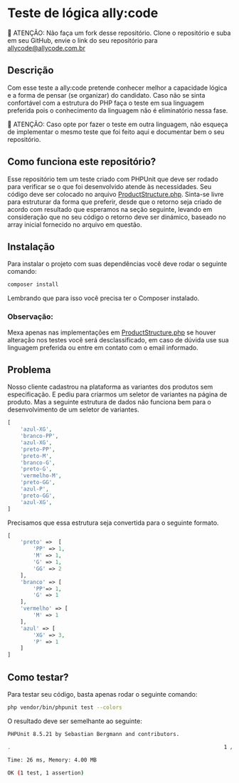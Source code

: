 # Teste de lógica ally:code

📢 ATENÇÃO: Não faça um fork desse repositório. Clone o repositório e suba em seu GitHub, envie o link do seu repositório para [allycode@allycode.com.br](mailto:allycode@allycode.com.br)

## Descrição
Com esse teste a ally:code pretende conhecer melhor a capacidade lógica e a forma de pensar (se organizar) do candidato. Caso não se sinta confortável com a estrutura do PHP faça o teste em sua linguagem preferida pois o conhecimento da linguagem não é eliminatório nessa fase.

📢 ATENÇÃO: Caso opte por fazer o teste em outra linguagem, não esqueça de implementar o mesmo teste que foi feito aqui e documentar bem o seu repositório.

## Como funciona este repositório?
Esse repositório tem um teste criado com PHPUnit que deve ser rodado para verificar se o que foi desenvolvido atende às necessidades. Seu código deve ser colocado no arquivo [ProductStructure.php](./src/ProductStructure.php). Sinta-se livre para estruturar da forma que preferir, desde que o retorno seja criado de acordo com resultado que esperamos na seção seguinte, levando em consideração que no seu código o retorno deve ser dinámico, baseado no array inicial fornecido no arquivo em questão.

## Instalação
Para instalar o projeto com suas dependências você deve rodar o seguinte comando:
```bash
composer install
```
Lembrando que para isso você precisa ter o Composer instalado.

### Observação: 
Mexa apenas nas implementações em [ProductStructure.php](./src/ProductStructure.php) se houver alteração nos testes você será desclassificado, em caso de dúvida use sua linguagem preferida ou entre em contato com o email informado.

## Problema
Nosso cliente cadastrou na plataforma as variantes dos produtos sem especificação. E pediu para criarmos um seletor de variantes na página de produto. Mas a seguinte estrutura de dados não funciona bem para o desenvolvimento de um seletor de variantes.

```php
[
    'azul-XG',
    'branco-PP',
    'azul-XG',
    'preto-PP',
    'preto-M',
    'branco-G',
    'preto-G',
    'vermelho-M',
    'preto-GG',
    'azul-P',
    'preto-GG', 
    'azul-XG', 
]
```

Precisamos que essa estrutura seja convertida para o seguinte formato.

```php
[
    'preto' =>  [
        'PP' => 1,
        'M' => 1,
        'G' => 1,
        'GG' => 2
    ],
    'branco' => [
        'PP'=> 1,
        'G' => 1
    ],
    'vermelho' => [
        'M' => 1
    ],
    'azul' => [
        'XG' => 3,
        'P' => 1
    ]
]
```

## Como testar?
Para testar seu código, basta apenas rodar o seguinte comando:
```bash
php vendor/bin/phpunit test --colors
```

O resultado deve ser semelhante ao seguinte:
```bash
PHPUnit 8.5.21 by Sebastian Bergmann and contributors.

.                                                                   1 / 1 (100%)

Time: 26 ms, Memory: 4.00 MB

OK (1 test, 1 assertion)
```
